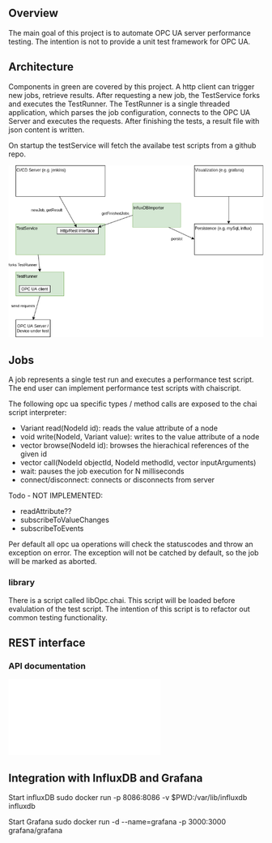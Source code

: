 ## Overview

The main goal of this project is to automate OPC UA server performance testing. The intention is not to provide a unit test framework for OPC UA.

## Architecture

Components in green are covered by this project. A http client can trigger new jobs, retrieve results. After requesting a new job, the TestService forks and executes the TestRunner. The TestRunner is a single threaded application, which parses the job configuration, connects to the OPC UA Server and executes the requests. After finishing the tests, a result file with json content is written. 

On startup the testService will fetch the availabe test scripts from a github repo.

![Alt](drawio/architecture.png)

## Jobs

A job represents a single test run and executes a performance test script. The end user can implement performance test scripts with chaiscript.

The following opc ua specific types / method calls are exposed to the chai script interpreter:

* Variant read(NodeId id): reads the value attribute of a node
* void write(NodeId, Variant value): writes to the value attribute of a node
* vector<BrowseResult> browse(NodeId id): browses the hierachical references of the given id
* vector<Variant> call(NodeId objectId, NodeId methodId, vector<Variant> inputArguments)
* wait: pauses the job execution for N milliseconds
* connect/disconnect: connects or disconnects from server


Todo - NOT IMPLEMENTED:
* readAttribute??
* subscribeToValueChanges
* subscribeToEvents

Per default all opc ua operations will check the statuscodes and throw an exception on error. The exception will not be catched by default, so the job will be marked as aborted.

### library

There is a script called libOpc.chai. This script will be loaded before evalulation of the test script. The intention of this script is to refactor out common testing functionality.
## REST interface

### API documentation

![Generated API documentation](api/api.md)


## Integration with InfluxDB and Grafana

Start influxDB
sudo docker run -p 8086:8086       -v $PWD:/var/lib/influxdb       influxdb

Start Grafana
sudo docker run -d --name=grafana -p 3000:3000 grafana/grafana




